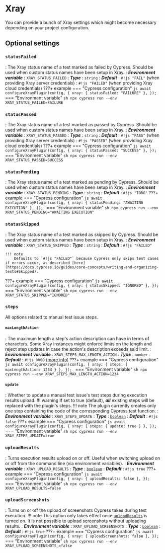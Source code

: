 # Xray

You can provide a bunch of Xray settings which might become necessary depending on your project configuration.

## Optional settings

### `statusFailed`
: The Xray status name of a test marked as failed by Cypress.
    Should be used when custom status names have been setup in Xray.
: ***Environment variable***
    : `XRAY_STATUS_FAILED`
: ***Type***
    : `string`
: ***Default***
    : `#!js "FAIL"` (when providing Xray server credentials)
    : `#!js "FAILED"` (when providing Xray cloud credentials)
???+ example
    === "Cypress configuration"
        ```js
        await configureXrayPlugin(config, {
            xray: {
                statusFailed: "FAILURE"
            },
        });
        ```
    === "Environment variable"
        ```sh
        npx cypress run --env XRAY_STATUS_FAILED=FAILURE
        ```

### `statusPassed`
: The Xray status name of a test marked as passed by Cypress.
    Should be used when custom status names have been setup in Xray.
: ***Environment variable***
    : `XRAY_STATUS_PASSED`
: ***Type***
    : `string`
: ***Default***
    : `#!js "PASS"` (when providing Xray server credentials)
    : `#!js "PASSED"` (when providing Xray cloud credentials)
???+ example
    === "Cypress configuration"
        ```js
        await configureXrayPlugin(config, {
            xray: {
                statusPassed: "SUCCESS"
            },
        });
        ```
    === "Environment variable"
        ```sh
        npx cypress run --env XRAY_STATUS_PASSED=SUCCESS
        ```

### `statusPending`
: The Xray status name of a test marked as pending by Cypress.
    Should be used when custom status names have been setup in Xray.
: ***Environment variable***
    : `XRAY_STATUS_PENDING`
: ***Type***
    : `string`
: ***Default***
    : `#!js "TODO"`
???+ example
    === "Cypress configuration"
        ```js
        await configureXrayPlugin(config, {
            xray: {
                statusPending: "AWAITING EXECUTION"
            },
        });
        ```
    === "Environment variable"
        ```sh
        npx cypress run --env XRAY_STATUS_PENDING="AWAITING EXECUTION"
        ```

### `statusSkipped`
: The Xray status name of a test marked as skipped by Cypress.
    Should be used when custom status names have been setup in Xray.
: ***Environment variable***
    : `XRAY_STATUS_SKIPPED`
: ***Type***
    : `string`
: ***Default***
    : `#!js "FAILED"`

    !!! note
        Defaults to `#!js "FAILED"` because Cypress only skips test cases if errors occur, as described [here](https://docs.cypress.io/guides/core-concepts/writing-and-organizing-tests#Skipped).
???+ example
    === "Cypress configuration"
        ```js
        await configureXrayPlugin(config, {
            xray: {
                statusSkipped: "IGNORED"
            },
        });
        ```
    === "Environment variable"
        ```sh
        npx cypress run --env XRAY_STATUS_SKIPPED="IGNORED"
        ```

### `steps`

All options related to manual test issue steps.

#### `maxLengthAction`
: The maximum length a step's action description can have in terms of characters. Some Xray instances might enforce limits on the length and reject step updates in case the action's description exceeds said limit.
: ***Environment variable***
    : `XRAY_STEPS_MAX_LENGTH_ACTION`
: ***Type***
    : `number`
: ***Default***
    : `#!js 8000` ([more info](https://github.com/Qytera-Gmbh/cypress-xray-plugin/issues/50))
???+ example
    === "Cypress configuration"
        ```js
        await configureXrayPlugin(config, {
            xray: {
                steps: {
                    maxLengthAction: 1234
                }
            },
        });
        ```
    === "Environment variable"
        ```sh
        npx cypress run --env XRAY_STEPS_MAX_LENGTH_ACTION=1234
        ```

#### `update`
: Whether to update a manual test issue's test steps during execution results upload.
    !!! warning
        If set to true (default), ***all*** existing steps will be replaced with the plugin's steps.
    !!! note
        The plugin currently creates only one step containing the code of the corresponding Cypress test function.
: ***Environment variable***
    : `XRAY_STEPS_UPDATE`
: ***Type***
    : [`boolean`](types.md#boolean)
: ***Default***
    : `#!js false`
???+ example
    === "Cypress configuration"
        ```js
        await configureXrayPlugin(config, {
            xray: {
                steps: {
                    update: true
                }
            },
        });
        ```
    === "Environment variable"
        ```sh
        npx cypress run --env XRAY_STEPS_UPDATE=true
        ```

### `uploadResults`
: Turns execution results upload on or off.
    Useful when switching upload on or off from the command line (via environment variables).
: ***Environment variable***
    : `XRAY_UPLOAD_RESULTS`
: ***Type***
    : [`boolean`](types.md#boolean)
: ***Default***
    : `#!js true`
???+ example
    === "Cypress configuration"
        ```js
        await configureXrayPlugin(config, {
            xray: {
                uploadResults: false
            },
        });
        ```
    === "Environment variable"
        ```sh
        npx cypress run --env XRAY_UPLOAD_RESULTS=false
        ```

### `uploadScreenshots`
: Turns on or off the upload of screenshots Cypress takes during test execution.
    !!! note
        This option only takes effect once [`uploadResults`](#uploadresults) is turned on.
        It is not possible to upload screenshots without uploading results.
: ***Environment variable***
    : `XRAY_UPLOAD_SCREENSHOTS`
: ***Type***
    : [`boolean`](types.md#boolean)
: ***Default***
    : `#!js true`
???+ example
    === "Cypress configuration"
        ```js
        await configureXrayPlugin(config, {
            xray: {
                uploadScreenshots: false
            },
        });
        ```
    === "Environment variable"
        ```sh
        npx cypress run --env XRAY_UPLOAD_SCREENSHOTS_=false
        ```
